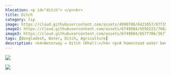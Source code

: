 ```yaml
---
hlocation: <p id="ditch"> </p><br>
title: Ditch
category: tip
image: https://cloud.githubusercontent.com/assets/4990708/6421057/87f35406-be99-11e4-9e9d-d35a60a931ad.PNG
image2: https://cloud.githubusercontent.com/assets/6749884/6556223/7062d1bc-c642-11e4-860b-c6a536d77d0d.gif
image3: https://cloud.githubusercontent.com/assets/6749884/6577706/36777186-c716-11e4-8450-e90c39ab746c.jpg
tags: [Bangladesh, Water, Ditch, Agriculture]
description: <h4>Waterway = Ditch (Khal):</h4> <p>A homestead water body is a man-made water catchment located near buildings and houses. Water color will vary greatly depending on the purpose of the homestead water body. </p>
---
```

 ![](https://cloud.githubusercontent.com/assets/4990708/6421057/87f35406-be99-11e4-9e9d-d35a60a931ad.PNG)
  
 ![](https://cloud.githubusercontent.com/assets/4990708/6421058/89e26ae0-be99-11e4-94fb-7cb54a5c28b8.PNG)



